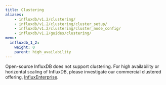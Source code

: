 ```yaml
---
title: Clustering
aliases:
    - influxdb/v1.2/clustering/
    - influxdb/v1.2/clustering/cluster_setup/
    - influxdb/v1.2/clustering/cluster_node_config/
    - influxdb/v1.2/guides/clustering/
menu:
  influxdb_1_2:
    weight: 0
    parent: high_availability
---
```


Open-source InfluxDB does not support clustering.
For high availability or horizontal scaling of InfluxDB, please investigate our
commercial clustered offering,
[InfluxEnterprise](/enterprise/v1.2/).
